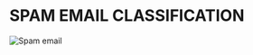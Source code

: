 # SPAM EMAIL CLASSIFICATION

![Spam email](https://www.pantechelearning.com/wp-content/uploads/2021/12/Spam-classification.png)
